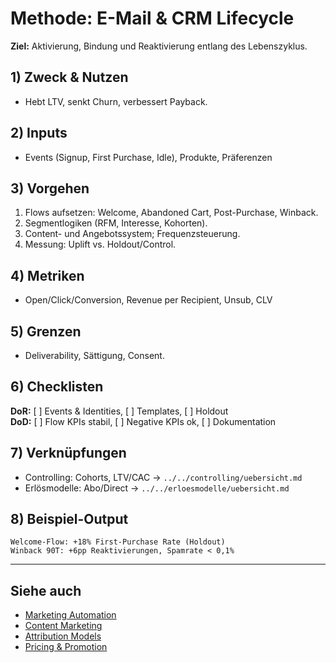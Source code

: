 # Methode: E-Mail & CRM Lifecycle

**Ziel:** Aktivierung, Bindung und Reaktivierung entlang des Lebenszyklus.

## 1) Zweck & Nutzen
- Hebt LTV, senkt Churn, verbessert Payback.

## 2) Inputs
- Events (Signup, First Purchase, Idle), Produkte, Präferenzen

## 3) Vorgehen
1. Flows aufsetzen: Welcome, Abandoned Cart, Post-Purchase, Winback.  
2. Segmentlogiken (RFM, Interesse, Kohorten).  
3. Content- und Angebotssystem; Frequenzsteuerung.  
4. Messung: Uplift vs. Holdout/Control.

## 4) Metriken
- Open/Click/Conversion, Revenue per Recipient, Unsub, CLV

## 5) Grenzen
- Deliverability, Sättigung, Consent.

## 6) Checklisten
**DoR:** [ ] Events & Identities, [ ] Templates, [ ] Holdout  
**DoD:** [ ] Flow KPIs stabil, [ ] Negative KPIs ok, [ ] Dokumentation

## 7) Verknüpfungen
- Controlling: Cohorts, LTV/CAC → `../../controlling/uebersicht.md`  
- Erlösmodelle: Abo/Direct → `../../erloesmodelle/uebersicht.md`

## 8) Beispiel-Output
```text
Welcome-Flow: +18% First-Purchase Rate (Holdout)
Winback 90T: +6pp Reaktivierungen, Spamrate < 0,1%
```

---

## Siehe auch
- [Marketing Automation](marketing-automation.md)
- [Content Marketing](content-marketing.md)
- [Attribution Models](attribution-models.md)
- [Pricing & Promotion](pricing-und-promotion.md)
